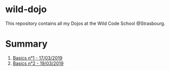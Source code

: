 # wild-dojo
<p>This repository contains all my Dojos at the Wild Code School @Strasbourg.</p>

<h1>Summary</h1>
<ol>
  <li><a href="https://github.com/Moxymore67/wild-dojo/tree/master/basics">
    Basics n°1 - 17/03/2019</a>
  </li>
  <li><a href="https://github.com/Moxymore67/wild-dojo/tree/master/basics-2">
    Basics n°2 - 19/03/2019</a>
  </li>
</ol>  
